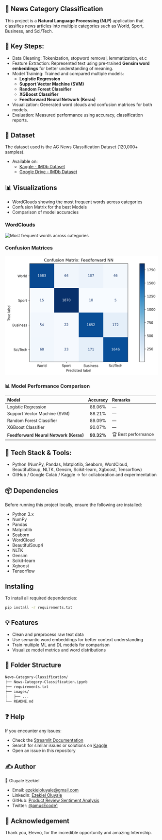 ## 📰 News Category Classification
This project is a **Natural Language Processing (NLP)** application that classifies news articles into multiple categories such as World, Sport, Business, and Sci/Tech.

## 🧩 Key Steps:
- Data Cleaning: Tokenization, stopword removal, lemmatization, et.c
- Feature Extraction: Represented text using pre-trained **Gensim word embeddings** for better understanding of meaning.
- Model Training: Trained and compared multiple models:
  - **Logistic Regression** 
  - **Support Vector Machine (SVM)**
  - **Random Forest Classifier**
  - **XGBoost Classifier**
  - **Feedforward Neural Network (Keras)**
- Visualization: Generated word clouds and confusion matrices for both models.
- Evaluation: Measured performance using accuracy, classification reports.

## 📂 Dataset
The dataset used is the AG News Classification Dataset (120,000+ samples).
- Available on:
  - [Kaggle - IMDb Dataset](https://www.kaggle.com/datasets/amananandrai/ag-news-classification-dataset)
  - [Google Drive - IMDb Dataset](https://drive.google.com/drive/folders/19_Vm_xGfmJyAxbAOMPpAMwokGYztSSQd?usp=drive_link)

## 📊 Visualizations
- WordClouds showing the most frequent words across categories
- Confusion Matrix for the best Models
- Comparison of model accuracies

### WordClouds
![Most frequent words across categories](images/word_cloud.png)

### Confusion Matrices
![Confusion Matrix (Feedforward Neural Network (Keras))](images/confusion_matrix.png)

### 📊 Model Performance Comparison
| Model | Accuracy | Remarks |
|:---------------------------|:----------:|:----------------------|
| Logistic Regression | 88.06% | — |
| Support Vector Machine (SVM) | 88.21% | — |
| Random Forest Classifier | 89.09% | — |
| XGBoost Classifier | 90.07% | — |
| **Feedforward Neural Network (Keras)** | **90.32%** | 🏆 Best performance |

## 🧠 Tech Stack & Tools: 
- Python (NumPy, Pandas, Matplotlib, Seaborn, WordCloud, BeautifulSoup, NLTK, Gensim, Scikit-learn, Xgboost, Tensorflow)
- GitHub / Google Colab / Kaggle → for collaboration and experimentation

## 📦 Dependencies
Before running this project locally, ensure the following are installed:
- Python 3.x
- NumPy
- Pandas
- Matplotlib
- Seaborn
- WordCloud
- BeautifulSoup4
- NLTK
- Gensim
- Scikit-learn
- Xgboost
- Tensorflow

## Installing
To install all required dependencies:
```sh
pip install -r requirements.txt
```

## 💡 Features
- Clean and preprocess raw text data
- Use semantic word embeddings for better context understanding
- Train multiple ML and DL models for comparison
- Visualize model metrics and word distributions

## 📂 Folder Structure
```
News-Category-Classification/
├── News-Category-Classification.ipynb          
├── requirements.txt     
├── images/              
│   ├── ...             
└── README.md          
```

## ❓ Help
If you encounter any issues:
- Check the [Streamlit Documentation](https://docs.streamlit.io/)
- Search for similar issues or solutions on [Kaggle](https://www.kaggle.com/)
- Open an issue in this repository

## ✍️ Author
👤 Oluyale Ezekiel
- Email: ezekieloluyale@gmail.com
- LinkedIn: [Ezekiel Oluyale](https://www.linkedin.com/in/ezekiel-oluyale)
- GitHub: [Product Review Sentiment Analysis](https://github.com/amusEcode1/Product_Review_Sentiment_Analysis)
- Twitter: [@amusEcode1](https://x.com/amusEcode1?t=uHxhLzrA1TShRiSMrYZQiQ&s=09)

## 🙏 Acknowledgement
Thank you, Elevvo, for the incredible opportunity and amazing Internship.
